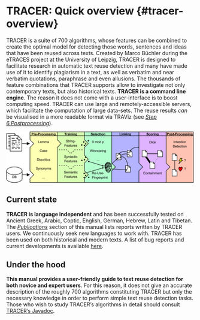 # TRACER: Quick overview {#tracer-overview}

TRACER is a suite of 700 algorithms, whose features can be combined to create the optimal model for detecting those words, sentences and ideas that have been reused across texts. Created by Marco Büchler during the eTRACES project at the University of Leipzig, TRACER is designed to facilitate research in automatic text reuse detection and many have made use of it to identify plagiarism in a text, as well as verbatim and near verbatim quotations, paraphrase and even allusions. The thousands of feature combinations that TRACER supports allow to investigate not only contemporary texts, but also historical texts. **TRACER is a command line engine**. The reason it does not come with a user-interface is to boost computing speed. TRACER can use large and remotely-accessible servers, which facilitate the computation of large data-sets. The reuse results _can_ be visualised in a more readable format via TRAViz \(see [_Step 6.Postprocessing_](/configuration/step-6-postprocessing.md)\).

![architecture](/assets/architecture.png "This image shows one text reuse detection task in TRACER \(left-to-right\). Each task is split into six steps.")

## Current state

**TRACER is language independent** and has been successfully tested on Ancient Greek, Arabic, Coptic, English, German, Hebrew, Latin and Tibetan. The [_Publications_](/external-reports.md) section of this manual lists reports written by TRACER users. We continuously seek new languages to work with. TRACER has been used on both historical and modern texts. A list of bug reports and current developments is available [here](http://www.etrap.eu/redmine/projects/tracer/).

## Under the hood

**This manual provides a user-friendly guide to text reuse detection for both novice and expert users**. For this reason, it does not give an accurate description of the roughly 700 algorithms constituting TRACER but only the necessary knowledge in order to perform simple text reuse detection tasks. Those who wish to study TRACER’s algorithms in detail should consult [TRACER’s Javadoc](http://www.etrap.eu/tracer/doc/javadoc/).

